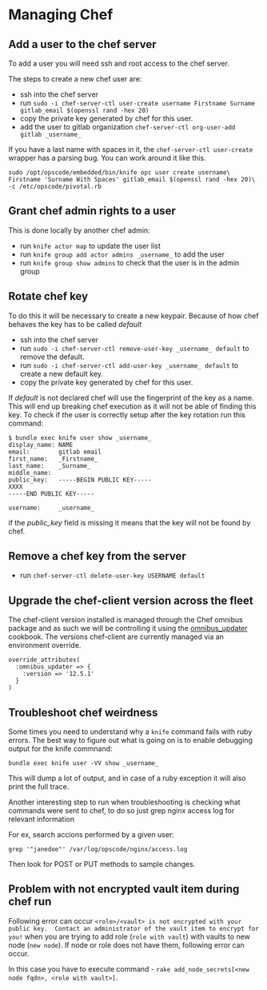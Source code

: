 # Managing Chef

## Add a user to the chef server

To add a user you will need ssh and root access to the chef server.

The steps to create a new chef user are:

* ssh into the chef server
* run `sudo -i chef-server-ctl user-create username Firstname Surname gitlab_email $(openssl rand -hex 20)`
* copy the private key generated by chef for this user.
* add the user to gitlab organization `chef-server-ctl org-user-add gitlab _username_`

If you have a last name with spaces in it, the `chef-server-ctl user-create`
wrapper has a parsing bug. You can work around it like this.

```
sudo /opt/opscode/embedded/bin/knife opc user create username\
Firstname 'Surname With Spaces' gitlab_email $(openssl rand -hex 20)\
-c /etc/opscode/pivotal.rb
```

## Grant chef admin rights to a user

This is done locally by another chef admin:

* run `knife actor map` to update the user list
* run `knife group add actor admins _username_` to add the user
* run `knife group show admins` to check that the user is in the admin group

## Rotate chef key

To do this it will be necessary to create a new keypair. Because of how chef behaves the key has to be called _default_

* ssh into the chef server
* run `sudo -i chef-server-ctl remove-user-key _username_ default` to remove the default.
* run `sudo -i chef-server-ctl add-user-key _username_ default` to create a new default key.
* copy the private key generated by chef for this user.

If _default_ is not declared chef will use the fingerprint of the key as a name.
This will end up breaking chef execution as it will not be able of finding this key.
To check if the user is correctly setup after the key rotation run this command:
```
$ bundle exec knife user show _username_
display_name: NAME
email:        gitlab email
first_name:   _Firstname_
last_name:    _Surname_
middle_name:
public_key:   -----BEGIN PUBLIC KEY-----
XXXX
-----END PUBLIC KEY-----

username:     _username_
```

if the _public\_key_ field is missing it means that the key will not be found by chef.

## Remove a chef key from the server

* run `chef-server-ctl delete-user-key USERNAME default`

## Upgrade the chef-client version across the fleet

The chef-client version installed is managed through the Chef omnibus package and as such we will be controlling
it using the [omnibus_updater](https://supermarket.chef.io/cookbooks/omnibus_updater) cookbook.
The versions chef-client are currently managed via an environment override.
```
override_attributes(
  :omnibus_updater => {
    :version => '12.5.1'
  }
)
```

## Troubleshoot chef weirdness

Some times you need to understand why a `knife` command fails with ruby errors.
The best way to figure out what is going on is to enable debugging output for the knife commnand:

`bundle exec knife user -VV show _username_`

This will dump a lot of output, and in case of a ruby exception it will also print the full trace.

Another interesting step to run when troubleshooting is checking what commands were sent to chef, to do so just grep nginx access log for relevant information

For ex, search accions performed by a given user:
```
grep '"janedoe"' /var/log/opscode/nginx/access.log
```

Then look for POST or PUT methods to sample changes.

## Problem with not encrypted vault item during chef run

Following error can occur `<role>/<vault> is not encrypted with your public key.  Contact an administrator of the vault item to encrypt for you!` when you are trying to add role (`role with vault`) with vaults to new node (`new node`). If node or role does not have them, following error can occur.

In this case you have to execute command - `rake add_node_secrets[<new node fqdn>, <role with vault>]`.

